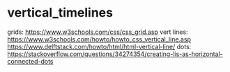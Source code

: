 # vertical_timelines

grids: https://www.w3schools.com/css/css_grid.asp
vert lines: https://www.w3schools.com/howto/howto_css_vertical_line.asp
            https://www.delftstack.com/howto/html/html-vertical-line/
dots: https://stackoverflow.com/questions/34274354/creating-lis-as-horizontal-connected-dots

